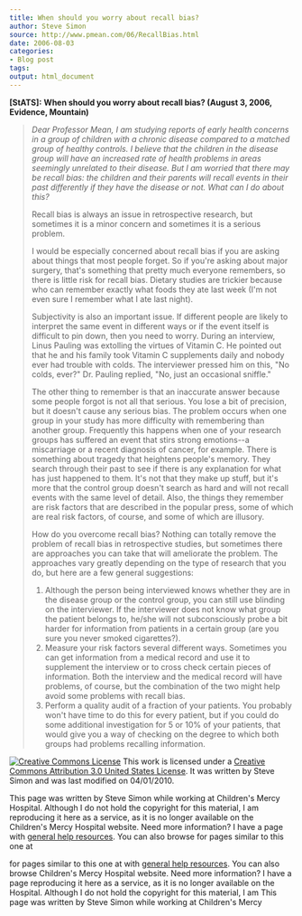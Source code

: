 ```yaml
---
title: When should you worry about recall bias?
author: Steve Simon
source: http://www.pmean.com/06/RecallBias.html
date: 2006-08-03
categories:
- Blog post
tags:
output: html_document
---
```

**[StATS]:** **When should you worry about recall
bias? (August 3, 2006, Evidence, Mountain)**

> *Dear Professor Mean, I am studying reports of early health concerns
> in a group of children with a chronic disease compared to a matched
> group of healthy controls. I believe that the children in the disease
> group will have an increased rate of health problems in areas
> seemingly unrelated to their disease. But I am worried that there may
> be recall bias: the children and their parents will recall events in
> their past differently if they have the disease or not. What can I do
> about this?*
>
> Recall bias is always an issue in retrospective research, but
> sometimes it is a minor concern and sometimes it is a serious problem.
>
> I would be especially concerned about recall bias if you are asking
> about things that most people forget. So if you\'re asking about major
> surgery, that\'s something that pretty much everyone remembers, so
> there is little risk for recall bias. Dietary studies are trickier
> because who can remember exactly what foods they ate last week (I\'m
> not even sure I remember what I ate last night).
>
> Subjectivity is also an important issue. If different people are
> likely to interpret the same event in different ways or if the event
> itself is difficult to pin down, then you need to worry. During an
> interview, Linus Pauling was extolling the virtues of Vitamin C. He
> pointed out that he and his family took Vitamin C supplements daily
> and nobody ever had trouble with colds. The interviewer pressed him on
> this, \"No colds, ever?\" Dr. Pauling replied, \"No, just an
> occasional sniffle.\"
>
> The other thing to remember is that an inaccurate answer because some
> people forgot is not all that serious. You lose a bit of precision,
> but it doesn\'t cause any serious bias. The problem occurs when one
> group in your study has more difficulty with remembering than another
> group. Frequently this happens when one of your research groups has
> suffered an event that stirs strong emotions\--a miscarriage or a
> recent diagnosis of cancer, for example. There is something about
> tragedy that heightens people\'s memory. They search through their
> past to see if there is any explanation for what has just happened to
> them. It\'s not that they make up stuff, but it\'s more that the
> control group doesn\'t search as hard and will not recall events with
> the same level of detail. Also, the things they remember are risk
> factors that are described in the popular press, some of which are
> real risk factors, of course, and some of which are illusory.
>
> How do you overcome recall bias? Nothing can totally remove the
> problem of recall bias in retrospective studies, but sometimes there
> are approaches you can take that will ameliorate the problem. The
> approaches vary greatly depending on the type of research that you do,
> but here are a few general suggestions:
>
> 1.  Although the person being interviewed knows whether they are in
>     the disease group or the control group, you can still use blinding
>     on the interviewer. If the interviewer does not know what group
>     the patient belongs to, he/she will not subconsciously probe a bit
>     harder for information from patients in a certain group (are you
>     sure you never smoked cigarettes?).
> 2.  Measure your risk factors several different ways. Sometimes you
>     can get information from a medical record and use it to supplement
>     the interview or to cross check certain pieces of information.
>     Both the interview and the medical record will have problems, of
>     course, but the combination of the two might help avoid some
>     problems with recall bias.
> 3.  Perform a quality audit of a fraction of your patients. You
>     probably won\'t have time to do this for every patient, but if you
>     could do some additional investigation for 5 or 10% of your
>     patients, that would give you a way of checking on the degree to
>     which both groups had problems recalling information.

[![Creative Commons
License](http://i.creativecommons.org/l/by/3.0/us/80x15.png)](http://creativecommons.org/licenses/by/3.0/us/)
This work is licensed under a [Creative Commons Attribution 3.0 United
States License](http://creativecommons.org/licenses/by/3.0/us/). It was
written by Steve Simon and was last modified on 04/01/2010.

This page was written by Steve Simon while working at Children\'s Mercy
Hospital. Although I do not hold the copyright for this material, I am
reproducing it here as a service, as it is no longer available on the
Children\'s Mercy Hospital website. Need more information? I have a page
with [general help resources](../GeneralHelp.html). You can also browse
for pages similar to this one at
<!---More--->
for pages similar to this one at
with [general help resources](../GeneralHelp.html). You can also browse
Children\'s Mercy Hospital website. Need more information? I have a page
reproducing it here as a service, as it is no longer available on the
Hospital. Although I do not hold the copyright for this material, I am
This page was written by Steve Simon while working at Children\'s Mercy

<!---Do not use
**[StATS]:** **When should you worry about recall
This page was written by Steve Simon while working at Children\'s Mercy
Hospital. Although I do not hold the copyright for this material, I am
reproducing it here as a service, as it is no longer available on the
Children\'s Mercy Hospital website. Need more information? I have a page
with [general help resources](../GeneralHelp.html). You can also browse
for pages similar to this one at
--->


